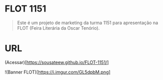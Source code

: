 # FLOT 1151
> Este é um projeto de marketing da turma 1151 para apresentação na FLOT (Feira Literária da Oscar Tenório).
# URL
(Acessar)[https://sousateew.github.io/FLOT-1151/]

!(Banner FLOT)[https://i.imgur.com/GL5dpbM.png]